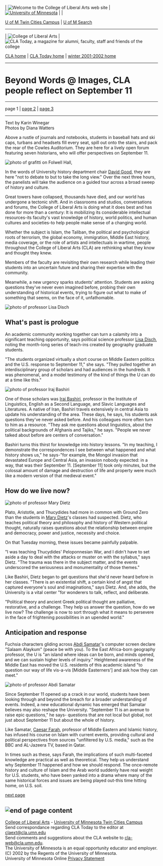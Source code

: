   | ![Welcome to the College of Liberal Arts web
site](../../images/banner/public_banner_2.gif) | [![University of
Minnesota](../../images/banner/public_banner_3.gif)](http://www.umn.edu) |  |

[U of M Twin Cities Campus](http://www1.umn.edu/twincities/) | [U of M
Search](http://search.umn.edu/)  
  
---  
  | ![College of Liberal Arts](../../images/banner/public_banner_5.gif) |
![CLA Today, a magazine for alumni, faculty, staff and friends of the
college](../../images/banner/cla_today_winter02.gif)  
  
[CLA home](../../default.html) | [CLA Today home](../default.html) | [winter
2001-2002 home](default.html)  
  
---  
  
# Beyond Words @ Images, CLA people reflect on September 11  
  
---  
  
page 1 | [page 2](beyond2.htm) | [page 3](beyond3.htm)  
  
---  
  
Text by Karin Winegar  
Photos by Diana Watters  
  
Above a rustle of journals and notebooks, students in baseball hats and ski
caps, turbans and headsets fill every seat, spill out onto the stairs, and
pack the rear of the Cowles Auditorium. They are here for a lively open forum
featuring seven historians, who will offer perspectives on September 11.

![photo of grafitti on Folwell Hall,
](../../images/clatoday/AR2001/special_report/graffiti.jpg)

In the words of University history department chair [David
Good](http://fmdb.cla.umn.edu/clafacexpertise/FMPro?-db=cla%5ffac%5fexpertise.fp5&-format=record%5fdetail.htm&-lay=web&-sortfield=t%5fname%5fl&-sortfield=t%5fname%5ff&-op=cn&c%5fname%5fsearch=David%20Good&-max=10&-recid=32877&-find=),
they are here "not to debate to but to take the long view." Over the next
three hours, the panelists will take the audience on a guided tour across a
broad sweep of history and culture.

Great towers have collapsed, thousands have died, and our world has undergone
a tectonic shift. And in classrooms and studios, conversations and forums, the
College of Liberal Arts is doing what it does best and has done for more than
a century: It is mobilizing its considerable intellectual resources-its
faculty's vast knowledge of history, world politics, and human cultures and
societies-to help people make sense of a changing world.

Whether the subject is Islam, the Taliban, the political and psychological
roots of terrorism, the global economy, immigration, Middle East history,
media coverage, or the role of artists and intellectuals in wartime, people
throughout the College of Liberal Arts (CLA) are rethinking what they know and
thought they knew.

Members of the faculty are revisiting their own research while leading their
students into an uncertain future and sharing their expertise with the
community.

Meanwhile, a new urgency sparks students' attention. Students are asking
questions they've never even imagined before, probing their own understanding
of historical events, trying to figure out what to make of something that
seems, on the face of it, unfathomable.

![photo of professor Lisa
Disch](../../images/clatoday/AR2001/special_report/Disch.jpg)

## What's past is prologue

An academic community working together can turn a calamity into a significant
teaching opportunity, says political science professor [Lisa
Disch](http://fmdb.cla.umn.edu/clafacexpertise/FMPro?-db=cla%5ffac%5fexpertise.fp5&-format=record%5fdetail.htm&-lay=web&-sortfield=t%5fname%5fl&-sortfield=t%5fname%5ff&-op=cn&c%5fname%5fsearch=Lisa%20Disch&-max=10&-recid=32976&-find=),
noting the month-long series of teach-ins created by geography graduate
students.

"The students organized virtually a short course on Middle Eastern politics
and the U.S. response to September 11," she says. "They pulled together an
interdisciplinary group of scholars and had audiences in the hundreds. It was
phenomenal, and a model testimony of the kind of things the U can do at a time
like this."

![photo of professor Iraj
Bashiri](../../images/clatoday/AR2001/special_report/Bashiri.jpg)

One of those scholars was [Iraj
Bashiri](http://fmdb.cla.umn.edu/clafacexpertise/FMPro?-db=cla%5ffac%5fexpertise.fp5&-format=record%5fdetail.htm&-lay=web&-sortfield=t%5fname%5fl&-sortfield=t%5fname%5ff&-op=cn&c%5fname%5fsearch=Iraj%20Bashiri&-max=10&-recid=33150&-find=),
professor in the Institute of Linguistics, English as a Second Language, and
Slavic Languages and Literatures. A native of Iran, Bashiri travels
extensively in central Asia to update his understanding of the area. These
days, he says, his students ask questions they've never asked before. And his
colleagues more often turn to him as a resource. "They ask me questions about
linguistics, about the political backgrounds of Afghanis and Tajiks," he says.
"People we never talked about before are centers of conversation."

Bashiri turns this thirst for knowledge into history lessons. "In my teaching,
I demonstrate the correspondences I see between what happened and what history
shows us," he says-"for example, the Mongol invasion that devastated Europe
and Central Asia, an invasion nobody expected: in a way, that was their
September 11. [September 11] took only minutes, but the colossal amount of
damage and destruction of life and property were much like a modern version of
that medieval event."

## How do we live now?

![photo of professor Mary
Dietz](../../images/clatoday/AR2001/special_report/Dietz.jpg)

Plato, Aristotle, and Thucydides had more in common with Ground Zero than the
students in [Mary
Dietz](http://fmdb.cla.umn.edu/clafacexpertise/FMPro?-db=cla%5ffac%5fexpertise.fp5&-format=record%5fdetail.htm&-lay=web&-sortfield=t%5fname%5fl&-sortfield=t%5fname%5ff&-op=cn&c%5fname%5fsearch=Mary%20Dietz&-max=10&-recid=32975&-find=)'s
classes had suspected. Dietz, who teaches political theory and philosophy and
history of Western political thought, naturally raises questions about the
relationship between empire and democracy, power and justice, necessity and
choice.

On that Tuesday morning, these issues became painfully palpable.

"I was teaching Thucydides' Peloponnesian War, and I didn't have to set aside
a day to deal with the attacks or muster on with the syllabus," says Dietz.
"The trauma was there in the subject matter, and the events underscored the
seriousness and monumentality of those themes."

Like Bashiri, Dietz began to get questions that she'd never heard before in
her classes. "There is an existential shift, a certain kind of angst that
captured everyone's soul and imaginations," says Dietz. And, she adds, the
University is a vital center "for wonderers to talk, reflect, and deliberate.

"Political theory and ancient Greek political thought are palliative,
restorative, and a challenge. They help us answer the question, how do we live
now? The challenge is now to sort through what it means to persevere in the
face of frightening possibilities in an upended world."

## Anticipation and response

Fuchsia characters gliding across [Abdi
Samatar](http://fmdb.cla.umn.edu/clafacexpertise/FMPro?-db=cla%5ffac%5fexpertise.fp5&-format=record%5fdetail.htm&-lay=web&-sortfield=t%5fname%5fl&-sortfield=t%5fname%5ff&-op=cn&c%5fname%5fsearch=Abdi%20Samatar&-max=10&-recid=32844&-find=)'s
computer screen declare "Salaam Alaykum" (peace be with you). To the East
Africa-born geography professor, the U is "an island where ideas can be born,
and minds opened, and we can sustain higher levels of inquiry." Heightened
awareness of the Middle East has moved the U.S. residents of this academic
island "to question our way of life vis-a-vis [Middle Easterners'] and ask how
they can meet."

![photo of professor Abdi
Samatar](../../images/clatoday/AR2001/special_report/Samatar.jpg)

Since September 11 opened up a crack in our world, students have been looking
through and beyond the breach for a broader understanding of events. Indeed, a
new educational dynamic has emerged that Samatar believes may also reshape the
University. "September 11 is an avenue to raise epic questions," he says-
questions that are not local but global, not just about September 11 but about
the whole of history.

Like Samatar, [Caesar
Farah](http://fmdb.cla.umn.edu/clafacexpertise/FMPro?-db=cla%5ffac%5fexpertise.fp5&-format=record%5fdetail.htm&-lay=web&-sortfield=t%5fname%5fl&-sortfield=t%5fname%5ff&-op=cn&c%5fname%5fsearch=Caesar%20Farah&-max=10&-recid=81&-find=),
professor of Middle Eastern and Islamic history, has infused his course on
Islam with current events, providing cultural and political perspectives from
sources "unfiltered by U.S. media," such as the BBC and AL-Jazeera TV, based
in Qatar.

In times such as these, says Farah, the implications of such multi-faceted
knowledge are practical as well as theoretical. They help us understand why
September 11 happened and how we should respond. The once-remote history and
culture of Islam and the Arab world suddenly have real weight for U.S.
students, who have been yanked into a drama where many of the same historical
forces and issues are being played out-this time hitting home, on U.S. soil.  
  
[next page](beyond2.htm)  
  
![end of page content](../../admin/images/footer_bar_650.gif)  
---  
  
[College of Liberal Arts](../../default.html) \- [University of Minnesota Twin
Cities Campus](http://www1.umn.edu/twincities/)  
Send correspondance regarding CLA Today to the editor at
[claext@cla.umn.edu](mailto:claext@cla.umn.edu)  
Send comments and suggestions about the CLA website to [cla-
web@cla.umn.edu](mailto:cla-web@cla.umn.edu).  
The University of Minnesota is an equal opportunity educator and employer.  
(C) 2002 by the Regents of the University of Minnesota.  
University of Minnesota Online [Privacy
Statement](http://www.privacy.umn.edu/)

